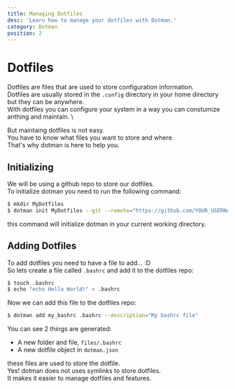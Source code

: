 ```yaml
---
title: Managing Dotfiles
desc: 'Learn how to manage your dotfiles with Dotman.'
category: Dotman
position: 2
---
```

# Dotfiles

Dotfiles are files that are used to store configuration information. \
Dotfiles are usually stored in the `.config` directory in your home directory but they can be anywhere. \
With dotfiles you can configure your system in a way you can constumize anthing and maintain. \

But maintaing dotfiles is not easy. \
You have to know what files you want to store and where. \
That's why dotman is here to help you.

## Initializing

We will be using a github repo to store our dotfiles. \
To initialize dotman you need to run the following command:

```bash
$ mkdir MyDotfiles
$ dotman init MyDotfiles --git --remote="https://github.com/YOUR_USERNAME/YOUR_REPO" --branch="master"
```

this command will initialize dotman in your current working directory.

## Adding Dotfiles

To add dotfiles you need to have a file to add... :D \
So lets create a file called `.bashrc` and add it to the dotfiles repo:

```bash
$ touch .bashrc
$ echo "echo Hello World!" > .bashrc
```

Now we can add this file to the dotfiles repo:

```bash
$ dotman add my_bashrc .bashrc --description="My bashrc file"
```

You can see 2 things are generated:

- A new folder and file, `files/.bashrc`
- A new dotfile object in `dotman.json`

these files are used to store the dotfile. \
Yes! dotman does not uses symlinks to store dotfiles. \
It makes it easier to manage dotfiles and features.
